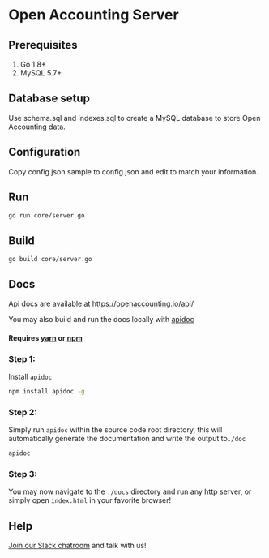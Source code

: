 # Open Accounting Server

## Prerequisites

1. Go 1.8+
2. MySQL 5.7+

## Database setup

Use schema.sql and indexes.sql to create a MySQL database to store Open Accounting data.

## Configuration

Copy config.json.sample to config.json and edit to match your information.

## Run

`go run core/server.go`

## Build

`go build core/server.go`

## Docs

Api docs are available at https://openaccounting.io/api/

You may also build and run the docs locally with [apidoc](apidocjs.com) 

#### Requires [yarn](https://yarnpkg.com/) or [npm](https://www.npmjs.com/)

### Step 1:

Install `apidoc`

```bash
npm install apidoc -g
```

### Step 2:

Simply run `apidoc` within the source code root directory, this will automatically generate the documentation and write the output to`./doc` 

```bash
apidoc
```

### Step 3:

You may now navigate to the `./docs` directory and run any http server, or simply open `index.html` in your favorite browser!

## Help

[Join our Slack chatroom](https://join.slack.com/t/openaccounting/shared_invite/enQtNDc3NTAyNjYyOTYzLTc0ZjRjMzlhOTg5MmYwNGQxZGQyM2IzZTExZWE0NDFlODRlNGVhZmZiNDkyZDlhODYwZDcyNTQ5ZWJkMDU3N2M) and talk with us!
